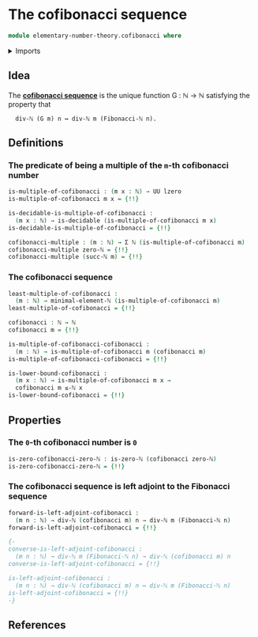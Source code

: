 # The cofibonacci sequence

```agda
module elementary-number-theory.cofibonacci where
```

<details><summary>Imports</summary>

```agda
open import elementary-number-theory.divisibility-natural-numbers
open import elementary-number-theory.equality-natural-numbers
open import elementary-number-theory.fibonacci-sequence
open import elementary-number-theory.inequality-natural-numbers
open import elementary-number-theory.modular-arithmetic-standard-finite-types
open import elementary-number-theory.natural-numbers
open import elementary-number-theory.pisano-periods
open import elementary-number-theory.well-ordering-principle-natural-numbers

open import foundation.action-on-identifications-functions
open import foundation.cartesian-product-types
open import foundation.decidable-types
open import foundation.dependent-pair-types
open import foundation.empty-types
open import foundation.identity-types
open import foundation.transport-along-identifications
open import foundation.universe-levels
```

</details>

## Idea

The [**cofibonacci sequence**][1] is the unique function G : ℕ → ℕ satisfying
the property that

```text
  div-ℕ (G m) n ↔ div-ℕ m (Fibonacci-ℕ n).
```

## Definitions

### The predicate of being a multiple of the `m`-th cofibonacci number

```agda
is-multiple-of-cofibonacci : (m x : ℕ) → UU lzero
is-multiple-of-cofibonacci m x = {!!}

is-decidable-is-multiple-of-cofibonacci :
  (m x : ℕ) → is-decidable (is-multiple-of-cofibonacci m x)
is-decidable-is-multiple-of-cofibonacci = {!!}

cofibonacci-multiple : (m : ℕ) → Σ ℕ (is-multiple-of-cofibonacci m)
cofibonacci-multiple zero-ℕ = {!!}
cofibonacci-multiple (succ-ℕ m) = {!!}
```

### The cofibonacci sequence

```agda
least-multiple-of-cofibonacci :
  (m : ℕ) → minimal-element-ℕ (is-multiple-of-cofibonacci m)
least-multiple-of-cofibonacci = {!!}

cofibonacci : ℕ → ℕ
cofibonacci m = {!!}

is-multiple-of-cofibonacci-cofibonacci :
  (m : ℕ) → is-multiple-of-cofibonacci m (cofibonacci m)
is-multiple-of-cofibonacci-cofibonacci = {!!}

is-lower-bound-cofibonacci :
  (m x : ℕ) → is-multiple-of-cofibonacci m x →
  cofibonacci m ≤-ℕ x
is-lower-bound-cofibonacci = {!!}
```

## Properties

### The `0`-th cofibonacci number is `0`

```agda
is-zero-cofibonacci-zero-ℕ : is-zero-ℕ (cofibonacci zero-ℕ)
is-zero-cofibonacci-zero-ℕ = {!!}
```

### The cofibonacci sequence is left adjoint to the Fibonacci sequence

```agda
forward-is-left-adjoint-cofibonacci :
  (m n : ℕ) → div-ℕ (cofibonacci m) n → div-ℕ m (Fibonacci-ℕ n)
forward-is-left-adjoint-cofibonacci = {!!}

{-
converse-is-left-adjoint-cofibonacci :
  (m n : ℕ) → div-ℕ m (Fibonacci-ℕ n) → div-ℕ (cofibonacci m) n
converse-is-left-adjoint-cofibonacci = {!!}

is-left-adjoint-cofibonacci :
  (m n : ℕ) → div-ℕ (cofibonacci m) n ↔ div-ℕ m (Fibonacci-ℕ n)
is-left-adjoint-cofibonacci = {!!}
-}
```

## References

[1]: https://oeis.org/A001177
